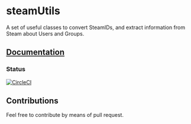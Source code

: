 # steamUtils
A set of useful classes to convert SteamIDs, and extract information from Steam about Users and Groups.

## [Documentation](https://dannyps.github.io/steamUtils/html/annotated.html)
  ### Status
  [![CircleCI](https://circleci.com/gh/Dannyps/steamUtils/tree/master.svg?style=svg)](https://circleci.com/gh/Dannyps/steamUtils/tree/master)

## Contributions

Feel free to contribute by means of pull request.
